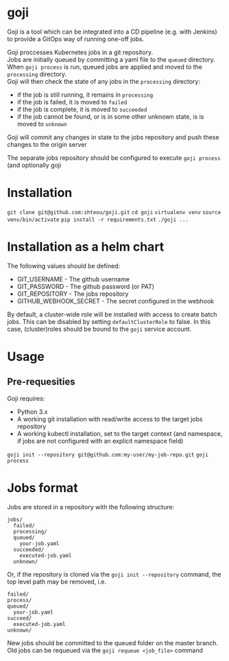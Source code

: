# goji

Goji is a tool which can be integrated into a CD pipeline (e.g. with Jenkins) to provide a
GitOps way of running one-off jobs.

Goji proccesses Kubernetes jobs in a git repository.  
Jobs are initially queued by committing a yaml file to the `queued` directory.  
When `goji process` is run, queued jobs are applied and moved to the `processing` directory.  
Goji will then check the state of any jobs in the `processing` directory:
  - if the job is still running, it remains in `processing`
  - if the job is failed, it is moved to `failed`
  - if the job is complete, it is moved to `succeeded`
  - if the job cannot be found, or is in some other unknown state, is is moved to `unknown`

Goji will commit any changes in state to the jobs repository and push these changes to the origin server

The separate jobs repository should be configured to execute `goji process` (and optionally goji

# Installation

`git clone git@github.com:shteou/goji.git`
`cd goji`
`virtualenv venv`
`source venv/bin/activate`
`pip install -r requirements.txt`
`./goji ...`

# Installation as a helm chart

The following values should be defined:

- GIT_USERNAME          - The github username
- GIT_PASSWORD          - The github password (or PAT)
- GIT_REPOSITORY        - The jobs repository
- GITHUB_WEBHOOK_SECRET - The secret configured in the webhook

By default, a cluster-wide role will be installed with access to create batch jobs.
This can be disabled by setting `defaultClusterRole` to false.
In this case, (cluster)roles should be bound to the `goji` service account.

# Usage

## Pre-requesities

Goji requires:

  - Python 3.x
  - A working git installation with read/write access to the target jobs repository
  - A working kubectl installation, set to the target context (and namespace, if jobs are not
    configured with an explicit namespace field)

`goji init --repository git@github.com:my-user/my-job-repo.git`
`goji process`

# Jobs format

Jobs are stored in a repository with the following structure:

```
jobs/
  failed/
  processing/
  queued/
    your-job.yaml
  succeeded/
    executed-job.yaml
  unknown/
```

Or, if the repository is cloned via the `goji init --repository` command, the top level path may be
removed, i.e.

```
failed/
process/
queued/
  your-job.yaml
succeed/
  executed-job.yaml
unknown/
```

New jobs should be committed to the queued folder on the master branch.  
Old jobs can be requeued via the `goji requeue <job_file>` command
